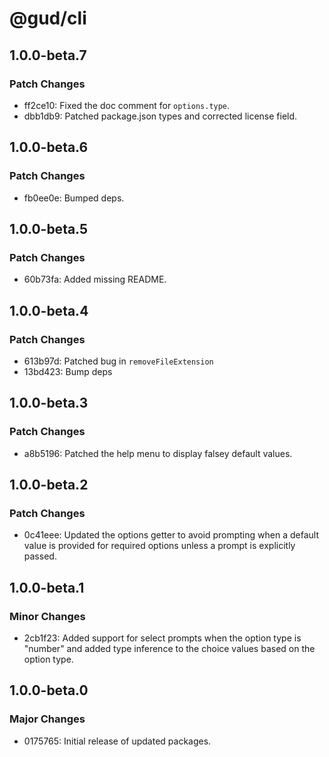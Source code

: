 # @gud/cli

## 1.0.0-beta.7

### Patch Changes

- ff2ce10: Fixed the doc comment for `options.type`.
- dbb1db9: Patched package.json types and corrected license field.

## 1.0.0-beta.6

### Patch Changes

- fb0ee0e: Bumped deps.

## 1.0.0-beta.5

### Patch Changes

- 60b73fa: Added missing README.

## 1.0.0-beta.4

### Patch Changes

- 613b97d: Patched bug in `removeFileExtension`
- 13bd423: Bump deps

## 1.0.0-beta.3

### Patch Changes

- a8b5196: Patched the help menu to display falsey default values.

## 1.0.0-beta.2

### Patch Changes

- 0c41eee: Updated the options getter to avoid prompting when a default value is provided for required options unless a prompt is explicitly passed.

## 1.0.0-beta.1

### Minor Changes

- 2cb1f23: Added support for select prompts when the option type is "number" and added type inference to the choice values based on the option type.

## 1.0.0-beta.0

### Major Changes

- 0175765: Initial release of updated packages.
